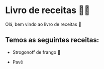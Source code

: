 # Livro de receitas :man_cook:

Olá, bem vindo ao livro de receitas :wave:

## Temos as seguintes receitas:

- Strogonoff de frango :chicken:

- Pavê 

  